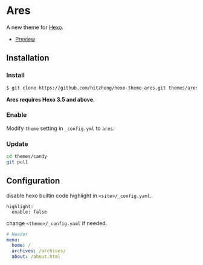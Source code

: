 # Ares

A new theme for [Hexo](https://hexo.io/).

- [Preview](https://hitzheng.github.io/)

## Installation

### Install

``` bash
$ git clone https://github.com/hitzheng/hexo-theme-ares.git themes/ares
```

**Ares requires Hexo 3.5 and above.**

### Enable

Modify `theme` setting in `_config.yml` to `ares`.

### Update

``` bash
cd themes/candy
git pull
```

## Configuration
disable hexo builtin code highlight in `<site>/_config.yaml`.
```
highlight:
  enable: false
```

change `<theme>/_config.yaml` if needed.
``` yml
# Header
menu:
  home: /
  archives: /archives/
  about: /about.html
```
